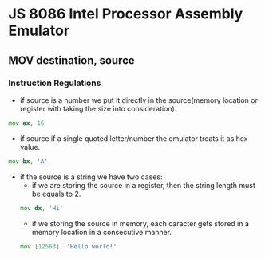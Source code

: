 # JS 8086 Intel Processor Assembly Emulator

## MOV destination, source
### Instruction Regulations <br />
  - if source is a number we put it directly in the source(memory location or register with taking the size into consideration).
  ```asm
  mov ax, 16
  ```
  - if source if a single quoted letter/number the emulator treats it as hex value.
  ```asm
  mov bx, 'A'
  ```
  - if the source is a string we have two cases:
      - if we are storing the source in a register, then the string length must be equals to 2.
      ```asm
      mov dx, 'Hi'
      ```
      - if we storing the source in memory, each caracter gets stored in a memory location in a consecutive manner.
      ```asm
      mov [12563], 'Hello world!'
      ```
